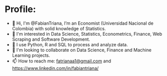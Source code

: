 # Profile:
- 👋 Hi, I'm @FabianTriana, I’m an Economist (Universidad Nacional de Colombia) with solid knowledge of Statistics.
- 👀 I'm interested in Data Science, Statistics, Econometrics, Finance, Web Scraping and Software Development.
- 🌱 I use Python, R and SQL to process and analyze data.  
- 💞️ I'm looking to collaborate on Data Science, Finance and Machine Learning projects.
- 📫 How to reach me: fatrianaa1@gmail.com and https://www.linkedin.com/in/fabiantriana/


<!---
FabianTriana/FabianTriana is a ✨ special ✨ repository because its `README.md` (this file) appears on your GitHub profile.
You can click the Preview link to take a look at your changes.
--->
